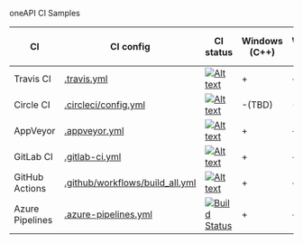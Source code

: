 oneAPI CI Samples

| CI  | CI config | CI status | Windows (C++) | Windows (Fortran) | Windows (DPC++) | Linux (C++), APT | Linux (Fortran), APT | Linux (DPC++), APT | Linux (C++), Container | Linux (Fortran), Container | Linux (DPC++),  Container | macOS (C++) | macOS (Fortran) |
| ------------- | ------------- | ------------- | ------------- | ------------- | ------------- | ------------- | ------------- | ------------- | ------------- | ------------- | ------------- | ------------- | ------------- |
| Travis CI  | [.travis.yml](https://github.com/mmzakhar/oneapi-ci/blob/master/.travis.yml) | [![Alt text](https://travis-ci.com/mmzakhar/oneapi-ci.svg?branch=master)](https://travis-ci.com/mmzakhar/oneapi-ci)|+|+|+|+|+|+|+|+|+|+|+|
| Circle CI  | [.circleci/config.yml](https://github.com/mmzakhar/oneapi-ci/blob/master/.circleci/config.yml) | [![Alt text](https://circleci.com/gh/mmzakhar/oneapi-ci.svg?style=svg)](https://circleci.com/gh/mmzakhar/oneapi-ci)|-(TBD)|-(TBD)|-(TBD)|+|+|+|+|+|+|-|-|
| AppVeyor  | [.appveyor.yml](https://github.com/mmzakhar/oneapi-ci/blob/master/.appveyor.yml) | [![Alt text](https://ci.appveyor.com/api/projects/status/y06fiwtls22x7475?svg=true)](https://ci.appveyor.com/project/mmzakhar/oneapi-ci)|+|+|+|+|+|+|-(disabled)|-(disabled)|-(disabled)|+|+|
| GitLab CI  | [.gitlab-ci.yml](https://github.com/mmzakhar/oneapi-ci/blob/master/.gitlab-ci.yml) | [![Alt text](https://gitlab.com/mmzakhar/oneapi-ci/badges/master/pipeline.svg)](https://gitlab.com/mmzakhar/oneapi-ci)|+|+|+|+|+|+|-(disabled)|-(disabled)|-(disabled)|-|-|
| GitHub Actions | [.github/workflows/build_all.yml](https://github.com/mmzakhar/oneapi-ci/blob/master/.github/workflows/build_all.yml) | [![Alt text](https://github.com/mmzakhar/oneapi-ci/workflows/build_all/badge.svg)](https://github.com/mmzakhar/oneapi-ci)|+|+|+|+|+|+|+|+|+|+|+|
| Azure Pipelines| [.azure-pipelines.yml](https://github.com/mmzakhar/oneapi-ci/blob/master/.azure-pipelines.yml) | [![Build Status](https://dev.azure.com/maximmzakharov/oneapi-ci/_apis/build/status/mmzakhar.oneapi-ci?branchName=master)](https://dev.azure.com/maximmzakharov/oneapi-ci/_build?definitionId=2)|+|+|+|+|+|+|+|+|+|+|+|
